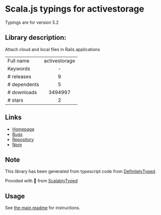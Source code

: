 
# Scala.js typings for activestorage

Typings are for version 5.2

## Library description:
Attach cloud and local files in Rails applications

|                    |                 |
| ------------------ | :-------------: |
| Full name          | activestorage |
| Keywords           | - |
| # releases         | 9 |
| # dependents       | 5 |
| # downloads        | 3494997 |
| # stars            | 2 |

## Links
- [Homepage](http://rubyonrails.org/)
- [Bugs](https://github.com/rails/rails/issues)
- [Repository](https://github.com/rails/rails)
- [Npm](https://www.npmjs.com/package/activestorage)
    


## Note
This library has been generated from typescript code from [DefinitelyTyped](https://definitelytyped.org).

Provided with :purple_heart: from [ScalablyTyped](https://github.com/oyvindberg/ScalablyTyped)

## Usage
See [the main readme](../../readme.md) for instructions.


